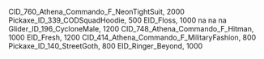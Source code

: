 CID_760_Athena_Commando_F_NeonTightSuit, 2000
Pickaxe_ID_339_CODSquadHoodie, 500
 EID_Floss, 1000
na
na
na
Glider_ID_196_CycloneMale, 1200
CID_748_Athena_Commando_F_Hitman, 1000
EID_Fresh, 1200
CID_414_Athena_Commando_F_MilitaryFashion, 800
Pickaxe_ID_140_StreetGoth, 800
EID_Ringer_Beyond, 1000
